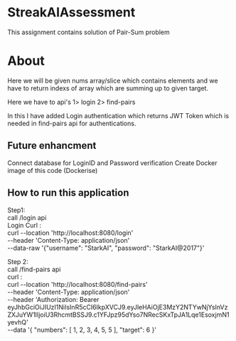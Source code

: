 # StreakAIAssessment
This assignment contains solution of Pair-Sum problem

# About 
Here we will be given nums array/slice which contains elements and we have to return indexs of array which are summing up to given target.

Here we have to api's
1> login
2> find-pairs

In this I have added Login authentication which returns JWT Token which is needed in find-pairs api for authentications.

## Future enhancment
Connect database for LoginID and Password verification 
Create Docker image of this code (Dockerise)

## How to run this application
Step1:  
call /login api  
Login Curl :  
            curl --location 'http://localhost:8080/login' \
            --header 'Content-Type: application/json' \
            --data-raw '{"username": "StarkAI", "password": "StarkAI@2017"}'  

Step 2:  
call /find-pairs api  
curl :  
    curl --location 'http://localhost:8080/find-pairs' \
    --header 'Content-Type: application/json' \
    --header 'Authorization: Bearer eyJhbGciOiJIUzI1NiIsInR5cCI6IkpXVCJ9.eyJleHAiOjE3MzY2NTYwNjYsInVzZXJuYW1lIjoiU3RhcmtBSSJ9.c1YFJpz95dYso7NRecSKxTpJA1Lqe1EsoxjmN1yevhQ' \
    --data '{
        "numbers": [
            1,
            2,
            3,
            4,
            5,
            5
        ],
        "target": 6
    }'
